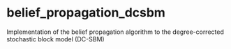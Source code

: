 # belief_propagation_dcsbm
Implementation of the belief propagation algorithm to the degree-corrected stochastic block model (DC-SBM)
